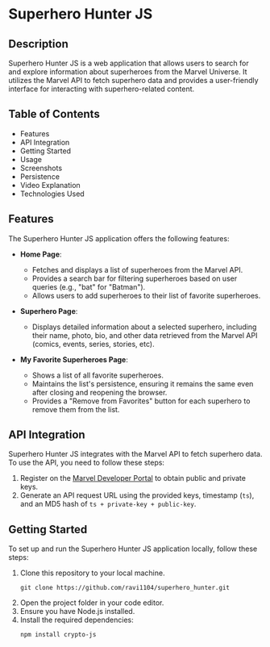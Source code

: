 # Superhero Hunter JS

## Description
Superhero Hunter JS is a web application that allows users to search for and explore information about superheroes from the Marvel Universe. It utilizes the Marvel API to fetch superhero data and provides a user-friendly interface for interacting with superhero-related content.

## Table of Contents
- Features
- API Integration
- Getting Started
- Usage
- Screenshots
- Persistence
- Video Explanation
- Technologies Used

## Features
The Superhero Hunter JS application offers the following features:

- **Home Page**:
  - Fetches and displays a list of superheroes from the Marvel API.
  - Provides a search bar for filtering superheroes based on user queries (e.g., "bat" for "Batman").
  - Allows users to add superheroes to their list of favorite superheroes.

- **Superhero Page**:
  - Displays detailed information about a selected superhero, including their name, photo, bio, and other data retrieved from the Marvel API (comics, events, series, stories, etc).

- **My Favorite Superheroes Page**:
  - Shows a list of all favorite superheroes.
  - Maintains the list's persistence, ensuring it remains the same even after closing and reopening the browser.
  - Provides a "Remove from Favorites" button for each superhero to remove them from the list.

## API Integration
Superhero Hunter JS integrates with the Marvel API to fetch superhero data. To use the API, you need to follow these steps:
1. Register on the [Marvel Developer Portal](https://developer.marvel.com/signup) to obtain public and private keys.
2. Generate an API request URL using the provided keys, timestamp (`ts`), and an MD5 hash of `ts + private-key + public-key`.

## Getting Started
To set up and run the Superhero Hunter JS application locally, follow these steps:
1. Clone this repository to your local machine.
   ```shell
   git clone https://github.com/ravi1104/superhero_hunter.git
3. Open the project folder in your code editor.
4. Ensure you have Node.js installed.
5. Install the required dependencies:
   ```shell
   npm install crypto-js
